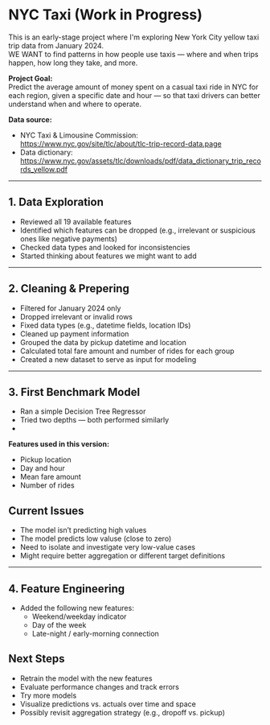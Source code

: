 # NYC Taxi (Work in Progress)

This is an early-stage project where I'm exploring New York City yellow taxi trip data from January 2024.  
WE WANT to find patterns in how people use taxis — where and when trips happen, how long they take, and more.

**Project Goal:**  
Predict the average amount of money spent on a casual taxi ride in NYC for each region, given a specific date and hour — so that taxi drivers can better understand when and where to operate.

**Data source:**  
- NYC Taxi & Limousine Commission: https://www.nyc.gov/site/tlc/about/tlc-trip-record-data.page  
- Data dictionary: https://www.nyc.gov/assets/tlc/downloads/pdf/data_dictionary_trip_records_yellow.pdf

---

## 1. Data Exploration

- Reviewed all 19 available features  
- Identified which features can be dropped (e.g., irrelevant or suspicious ones like negative payments)  
- Checked data types and looked for inconsistencies  
- Started thinking about features we might want to add

---

## 2. Cleaning & Prepering

- Filtered for January 2024 only  
- Dropped irrelevant or invalid rows  
- Fixed data types (e.g., datetime fields, location IDs)  
- Cleaned up payment information
- Grouped the data by pickup datetime and location  
- Calculated total fare amount and number of rides for each group  
- Created a new dataset to serve as input for modeling

---

## 3. First Benchmark Model

- Ran a simple Decision Tree Regressor  
- Tried two depths — both performed similarly
- 
**Features used in this version:**
- Pickup location
- Day and hour
- Mean fare amount
- Number of rides

## Current Issues

- The model isn’t predicting high values  
- The model predicts low valuse (close to zero) 
- Need to isolate and investigate very low-value cases  
- Might require better aggregation or different target definitions  

---


## 4. Feature Engineering

- Added the following new features:
  - Weekend/weekday indicator
  - Day of the week
  - Late-night / early-morning connection


## Next Steps

- Retrain the model with the new features 
- Evaluate performance changes and track errors  
- Try more models 
- Visualize predictions vs. actuals over time and space  
- Possibly revisit aggregation strategy (e.g., dropoff vs. pickup)  
